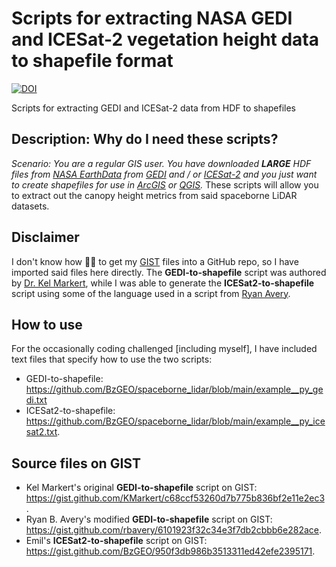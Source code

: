 # Scripts for extracting NASA GEDI and ICESat-2 vegetation height data to shapefile format
[![DOI](https://zenodo.org/badge/DOI/10.5281/zenodo.15870574.svg)](https://doi.org/10.5281/zenodo.15870574)

Scripts for extracting GEDI and ICESat-2 data from HDF to shapefiles

## Description: Why do I need these scripts?
*Scenario: You are a regular GIS user. You have downloaded **LARGE** HDF files from [NASA EarthData](https://search.earthdata.nasa.gov/search) from [GEDI](https://gedi.umd.edu/) and / or [ICESat-2](https://icesat-2.gsfc.nasa.gov/) and you just want to create shapefiles for use in [ArcGIS](https://www.esri.com/en-us/arcgis/products/arcgis-desktop/overview) or [QGIS](https://qgis.org/).* These scripts will allow you to extract out the canopy height metrics from said spaceborne LiDAR datasets.

## Disclaimer
I don't know how 🤷‍♂️ to get my [GIST](https://gist.github.com/BzGEO) files into a GitHub repo, so I have imported said files here directly. The **GEDI-to-shapefile** script was authored by [Dr. Kel Markert](https://github.com/KMarkert), while I was able to generate the **ICESat2-to-shapefile** script using some of the language used in a script from [Ryan Avery](https://github.com/rbavery).

## How to use
For the occasionally coding challenged [including myself], I have included text files that specify how to use the two scripts:

* GEDI-to-shapefile: https://github.com/BzGEO/spaceborne_lidar/blob/main/example__py_gedi.txt
* ICESat2-to-shapefile: https://github.com/BzGEO/spaceborne_lidar/blob/main/example__py_icesat2.txt.

## Source files on GIST
* Kel Markert's original **GEDI-to-shapefile** script on GIST: https://gist.github.com/KMarkert/c68ccf53260d7b775b836bf2e11e2ec3.
* Ryan B. Avery's modified **GEDI-to-shapefile** script on GIST: https://gist.github.com/rbavery/6101923f32c34e3f7db2cbbb6e282ace.
* Emil's **ICESat2-to-shapefile** script on GIST: https://gist.github.com/BzGEO/950f3db986b3513311ed42efe2395171.
